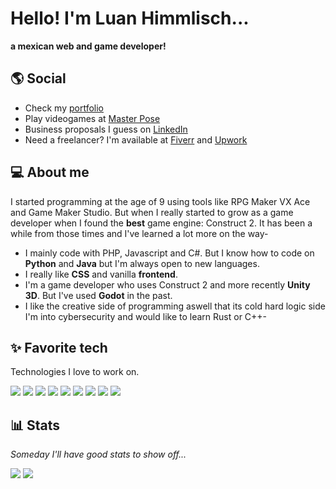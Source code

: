 # Hello! I'm Luan Himmlisch...
**a mexican web and game developer!**

## 🌎 Social

* Check my [portfolio](https://luanhimmlisch.github.io/)
* Play videogames at [Master Pose](https://masterpose.dev)
* Business proposals I guess on [LinkedIn](https://www.linkedin.com/in/luancomun/)
* Need a freelancer? I'm available at [Fiverr](https://www.fiverr.com/users/luanhimmlisch) and [Upwork](https://www.upwork.com/freelancers/~01706d18ebc97e899d)

## 💻 About me

I started programming at the age of 9 using tools like RPG Maker VX Ace and Game Maker Studio. But when I really started to grow as a game developer when I found the **best** game engine: Construct 2. It has been a while from those times and I've learned a lot more on the way-

* I mainly code with PHP, Javascript and C#. But I know how to code on **Python** and **Java** but I'm always open to new languages.
* I really like **CSS** and vanilla **frontend**.
* I'm a game developer who uses Construct 2 and more recently **Unity 3D**. But I've used **Godot** in the past.
* I like the creative side of programming aswell that its cold hard logic side I'm into cybersecurity and would like to learn Rust or C++-

## ✨ Favorite tech

Technologies I love to work on.

[![](https://img.shields.io/badge/Unity%203D-000000?style=for-the-badge&logo=unity)](https://unity3d.com/)
[![](https://img.shields.io/badge/Grav-221E1F?style=for-the-badge&logo=grav)](https://github.com/getgrav/)
[![](https://img.shields.io/badge/Construct-717171?style=for-the-badge&logo=construct3&logoColor=white)](https://construct.net)
[![](https://img.shields.io/badge/Photoshop-31A8FF?style=for-the-badge&logo=adobephotoshop&logoColor=white)](https://www.adobe.com/mx/products/photoshop.html)
[![](https://img.shields.io/badge/VS%20Code-007ACC?style=for-the-badge&logo=visualstudiocode)](https://github.com/microsoft/vscode)
[![](https://img.shields.io/badge/Tailwind-38B2AC?style=for-the-badge&logo=tailwindcss&logoColor=white)](https://github.com/tailwindlabs)
[![](https://img.shields.io/badge/C%23-239120?style=for-the-badge&logo=csharp)](https://docs.microsoft.com/en-us/dotnet/csharp/)
[![](https://img.shields.io/badge/Mint-87CF3E?style=for-the-badge&logo=linuxmint&logoColor=white)](https://github.com/linuxmint)
[![](https://img.shields.io/badge/Svelte-FF3E00?style=for-the-badge&logo=svelte&logoColor=white)](https://github.com/sveltejs)

## 📊 Stats

_Someday I'll have good stats to show off..._

![](https://github-readme-stats.vercel.app/api/top-langs/?username=luanhimmlisch&count_private=true&theme=dark)
![](https://github-readme-stats.vercel.app/api?username=luanhimmlisch&count_private=true&show_icons=true&theme=dark)
